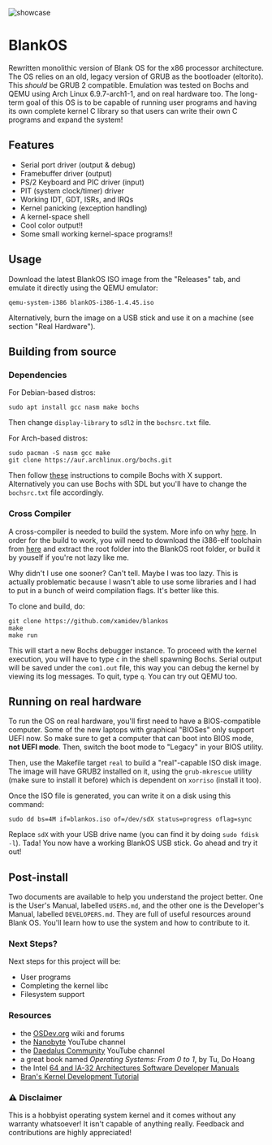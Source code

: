 ![showcase](https://github.com/user-attachments/assets/0e3208db-e585-4086-9346-c00414d98646)

# BlankOS

Rewritten monolithic version of Blank OS for the x86 processor architecture. The OS relies on an old, legacy version of GRUB as the bootloader (eltorito). This *should* be GRUB 2 compatible. Emulation was tested on Bochs and QEMU using Arch Linux 6.9.7-arch1-1, and on real hardware too.
The long-term goal of this OS is to be capable of running user programs and having its own complete kernel C library so that users can write their own C programs and expand the system!

## Features

- Serial port driver (output & debug)
- Framebuffer driver (output)
- PS/2 Keyboard and PIC driver (input)
- PIT (system clock/timer) driver
- Working IDT, GDT, ISRs, and IRQs
- Kernel panicking (exception handling)
- A kernel-space shell
- Cool color output!!
- Some small working kernel-space programs!!

## Usage

Download the latest BlankOS ISO image from the "Releases" tab, and emulate it directly using the QEMU emulator:

```
qemu-system-i386 blankOS-i386-1.4.45.iso
```

Alternatively, burn the image on a USB stick and use it on a machine (see section "Real Hardware").

## Building from source

### Dependencies

For Debian-based distros:
```
sudo apt install gcc nasm make bochs
```

Then change `display-library` to `sdl2` in the `bochsrc.txt` file.

For Arch-based distros:
```
sudo pacman -S nasm gcc make
git clone https://aur.archlinux.org/bochs.git
```

Then follow [these](https://bbs.archlinux.org/viewtopic.php?id=178479) instructions to compile Bochs with X support. Alternatively you can use Bochs with SDL but you'll have to change the `bochsrc.txt` file accordingly.

### Cross Compiler

A cross-compiler is needed to build the system. More info on why [here](https://wiki.osdev.org/GCC_Cross-Compiler). In order for the build to work, you will need to download the i386-elf toolchain from [here](https://newos.org/toolchains/i386-elf-7.5.0-Linux-x86_64.tar.xz) and extract the root folder into the BlankOS root folder, or build it by youself if you're not lazy like me.

Why didn't I use one sooner? Can't tell. Maybe I was too lazy. This is actually problematic because I wasn't able to use some libraries and I had to put in a bunch of weird compilation flags. It's better like this.

To clone and build, do:

```
git clone https://github.com/xamidev/blankos
make
make run
```

This will start a new Bochs debugger instance. To proceed with the kernel execution, you will have to type `c` in the shell spawning Bochs. Serial output will be saved under the `com1.out` file, this way you can debug the kernel by viewing its log messages. To quit, type `q`.
You can try out QEMU too.

## Running on real hardware

To run the OS on real hardware, you'll first need to have a BIOS-compatible computer. Some of the new laptops with graphical "BIOSes" only support UEFI now. So make sure to get a computer that can boot into BIOS mode, **not UEFI mode**. Then, switch the boot mode to "Legacy" in your BIOS utility.

Then, use the Makefile target `real` to build a "real"-capable ISO disk image. The image will have GRUB2 installed on it, using the `grub-mkrescue` utility (make sure to install it before) which is dependent on `xorriso` (install it too).

Once the ISO file is generated, you can write it on a disk using this command:

```
sudo dd bs=4M if=blankos.iso of=/dev/sdX status=progress oflag=sync
```

Replace `sdX` with your USB drive name (you can find it by doing `sudo fdisk -l`).
Tada! You now have a working BlankOS USB stick. Go ahead and try it out!

## Post-install

Two documents are available to help you understand the project better. One is the User's Manual, labelled `USERS.md`, and the other one is the Developer's Manual, labelled `DEVELOPERS.md`. They are full of useful resources around Blank OS. You'll learn how to use the system and how to contribute to it.

### Next Steps?

Next steps for this project will be:

- User programs
- Completing the kernel libc
- Filesystem support

### Resources

- the [OSDev.org](https://wiki.osdev.org/Expanded_Main_Page) wiki and forums
- the [Nanobyte](https://www.youtube.com/watch?v=9t-SPC7Tczc&list=PLFjM7v6KGMpiH2G-kT781ByCNC_0pKpPN) YouTube channel
- the [Daedalus Community](https://www.youtube.com/@DaedalusCommunity) YouTube channel
- a great book named *Operating Systems: From 0 to 1*, by Tu, Do Hoang
- the Intel [64 and IA-32 Architectures Software Developer Manuals](https://www.intel.com/content/www/us/en/developer/articles/technical/intel-sdm.html)
- [Bran's Kernel Development Tutorial](http://www.osdever.net/bkerndev/index.php)

### ⚠️ Disclaimer

This is a hobbyist operating system kernel and it comes without any warranty whatsoever! It isn't capable of anything really. Feedback and contributions are highly appreciated!
